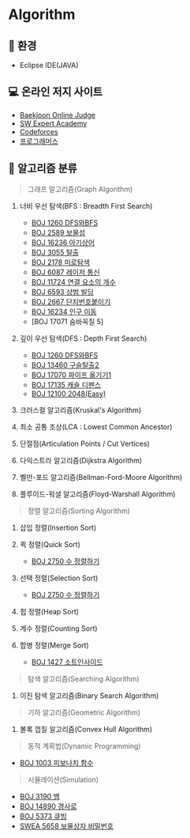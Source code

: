 # Algorithm
:mag_right: 환경
---------------------------------------
- Eclipse IDE(JAVA)

:computer: 온라인 저지 사이트
---------------------------------------
- [Baekjoon Online Judge](https://www.acmicpc.net/)
- [SW Expert Academy](https://www.swexpertacademy.com/)
- [Codeforces](https://codeforces.com/)
- [프로그래머스](https://programmers.co.kr/)

:book: 알고리즘 분류
---------------------------------------
> 그래프 알고리즘(Graph Algorithm)
1. 너비 우선 탐색(BFS : Breadth First Search)
   - [BOJ 1260 DFS와BFS](https://github.com/hjkim/Algorithm/blob/master/src/GrapeAlgorithm/DFSBFS/BOJ_1260_DFSandBFS.java)
   - [BOJ 2589 보물섬](https://github.com/hjkim/Algorithm/blob/master/src/GrapeAlgorithm/DFSBFS/BOJ_2589_TreasureIsland.java)
   - [BOJ 16236 아기상어](https://github.com/hjkim/Algorithm/blob/master/src/GrapeAlgorithm/DFSBFS/BOJ_16236_BabyShark.java)
   - [BOJ 3055 탈출](https://github.com/hjkim/Algorithm/blob/master/src/GrapeAlgorithm/DFSBFS/BOJ_3055_Escape.java)
   - [BOJ 2178 미로탐색](https://github.com/hjkim/Algorithm/blob/master/src/GrapeAlgorithm/DFSBFS/BOJ_2178_ExploreMaze.java)
   - [BOJ 6087 레이저 통신](https://github.com/hjkim/Algorithm/blob/master/src/GrapeAlgorithm/DFSBFS/BOJ_6087_LaserCommunication.java)
   - [BOJ 11724 연결 요소의 개수](https://github.com/hjkim/Algorithm/blob/master/src/GrapeAlgorithm/DFSBFS/BOJ_11724_NumberOfConnectedComponent.java)
   - [BOJ 6593 상범 빌딩](https://github.com/hjkim/Algorithm/blob/master/src/GrapeAlgorithm/DFSBFS/BOJ_6593_SangBumBuilding.java)
   - [BOJ 2667 단지번호붙이기](https://github.com/hjkim/Algorithm/blob/master/src/GrapeAlgorithm/DFSBFS/BOJ_2667_NumberingComplex.java)
   - [BOJ 16234 인구 이동](https://github.com/hjkim/Algorithm/blob/master/src/GrapeAlgorithm/DFSBFS/BOJ_16234_PopulationMovement.java)
   - [BOJ 17071 숨바꼭질 5]
2. 깊이 우선 탐색(DFS : Depth First Search)
   - [BOJ 1260 DFS와BFS](https://github.com/hjkim/Algorithm/blob/master/src/GrapeAlgorithm/DFSBFS/BOJ_1260_DFSandBFS.java)
   - [BOJ 13460 구슬탈출2](https://github.com/hjkim/Algorithm/blob/master/src/GrapeAlgorithm/DFSBFS/BOJ_13460_BeadEscape2.java)
   - [BOJ 17070 파이프 옮기기1](https://github.com/hjkim/Algorithm/blob/master/src/GrapeAlgorithm/DFSBFS/BOJ_17070_MovePipe.java)
   - [BOJ 17135 캐슬 디펜스](https://github.com/hjkim/Algorithm/blob/master/src/GrapeAlgorithm/DFSBFS/BOJ_17135_CastleDefence.java)
   - [BOJ 12100 2048(Easy)](https://github.com/hjkim/Algorithm/blob/master/src/GrapeAlgorithm/DFSBFS/BOJ_12100_2048_Easy.java)
3. 크러스컬 알고리즘(Kruskal's Algorithm)

4. 최소 공통 조상(LCA : Lowest Common Ancestor)

5. 단절점(Articulation Points / Cut Vertices)

6. 다익스트라 알고리즘(Dijkstra Algorithm)

7. 벨만-포드 알고리즘(Bellman-Ford-Moore Algorithm)

8. 플루이드-워셜 알고리즘(Floyd-Warshall Algorithm)
 
> 정렬 알고리즘(Sorting Algorithm)
1. 삽입 정렬(Insertion Sort)

2. 퀵 정렬(Quick Sort)
   - [BOJ 2750 수 정렬하기](https://github.com/hjkim/Algorithm/blob/master/src/SortingAlgorithm/QuickSort/BOJ_2750_SortingNumber_QuickSort.java)
3. 선택 정렬(Selection Sort)
   - [BOJ 2750 수 정렬하기](https://github.com/hjkim/Algorithm/blob/master/src/SortingAlgorithm/SelectionSort/BOJ_2750_SortingNumber_SelectionSort.java)
4. 힙 정렬(Heap Sort)

5. 계수 정렬(Counting Sort)

6. 합병 정렬(Merge Sort)
   - [BOJ 1427 소트인사이드](https://github.com/hjkim/Algorithm/blob/master/src/SortingAlgorithm/MergeSort/BOJ_1427_SortInside_MergeSort.java)
> 탐색 알고리즘(Searching Algorithm)
1. 이진 탐색 알고리즘(Binary Search Algorithm)

> 기하 알고리즘(Geometric Algorithm)
1. 볼록 껍질 알고리즘(Convex Hull Algorithm)

> 동적 계획법(Dynamic Programming)
   - [BOJ 1003 피보나치 함수](https://github.com/hjkim/Algorithm/blob/master/src/GrapeAlgorithm/DFSBFS/BOJ_1003_FibonacciFunction.java)
> 시뮬레이션(Simulation)
   - [BOJ 3190 뱀](https://github.com/hjkim/Algorithm/blob/master/src/Simulation/BOJ_3190_Snake.java)
   - [BOJ 14890 
경사로](https://github.com/hjkim/Algorithm/blob/master/src/Simulation/BOJ_14890_Slope.java)
   - [BOJ 5373 큐빙](https://github.com/hjkim/Algorithm/blob/master/src/Simulation/BOJ_5373_Cubing.java)
   - [SWEA 5658 보물상자 비밀번호](https://github.com/hjkim/Algorithm/blob/master/src/Simulation/SWEA_5658_treasureBoxPassword.java)
